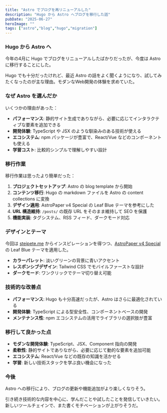 ```yaml
---
title: "Astro でブログを再リニューアルした"
description: "Hugo から Astro へブログを移行した話"
pubDate: "2025-06-27"
heroImage: ""
tags: ["astro","blog","hugo","migration"]
---
```


### Hugo から Astro へ

今年の4月に Hugo でブログをリニューアルしたばかりだったが、今度は Astro に移行することにした。

Hugo でも十分だったけれど、最近 Astro の話をよく聞くようになり、試してみたくなったのが主な理由。モダンなWeb開発の体験を求めていた。

### なぜ Astro を選んだか

いくつかの理由があった：

- **パフォーマンス**: 静的サイト生成でありながら、必要に応じてインタラクティブな要素を追加できる
- **開発体験**: TypeScript や JSX のような馴染みのある技術が使える
- **エコシステム**: npm パッケージが豊富で、React/Vue などのコンポーネントも使える
- **学習コスト**: 比較的シンプルで理解しやすい設計

### 移行作業

移行作業は思ったより簡単だった：

1. **プロジェクトセットアップ**: Astro の blog template から開始
2. **コンテンツ移行**: Hugo の markdown ファイルを Astro の content collections に変換
3. **デザイン適用**: AstroPaper v4 Special の Leaf Blue テーマを参考にした
4. **URL 構造維持**: `/posts/` の既存 URL をそのまま維持して SEO を保護
5. **機能実装**: タグシステム、RSS フィード、ダークモード対応

### デザインとテーマ

今回は [steipete.me](https://steipete.me/) からインスピレーションを得つつ、[AstroPaper v4 Special](https://astro-paper.pages.dev/posts/predefined-color-schemes/) の Leaf Blue テーマを適用した。

- **カラーパレット**: 淡いグリーンの背景に青いアクセント
- **レスポンシブデザイン**: Tailwind CSS でモバイルファーストな設計
- **ダークモード**: ワンクリックでテーマ切り替え可能

### 技術的な改善点

- **パフォーマンス**: Hugo も十分高速だったが、Astro はさらに最適化されている
- **開発体験**: TypeScript による型安全性、コンポーネントベースの開発
- **メンテナンス性**: npm エコシステムの活用でライブラリの選択肢が豊富

### 移行して良かった点

- **モダンな開発体験**: TypeScript、JSX、Component 指向の開発
- **柔軟性**: 静的サイトでありながら、必要に応じて動的な要素を追加可能
- **エコシステム**: React/Vue などの既存の知識を活かせる
- **学習**: 新しい技術スタックを学ぶ良い機会になった

### 今後

Astro への移行により、ブログの更新や機能追加がより楽しくなりそう。

引き続き技術的な内容を中心に、学んだことや試したことを発信していきたい。新しいツールチェインで、また書くモチベーションが上がりそうだ。